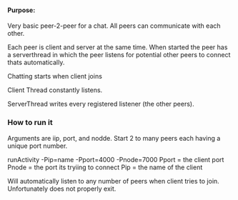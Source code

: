 #### Purpose:
Very basic peer-2-peer for a chat. All peers can communicate with each other. 

Each peer is client and server at the same time. 
When started the peer has a serverthread in which the peer listens for potential other peers to connect thats automatically.

Chatting starts when client joins

Client Thread constantly listens.

ServerThread writes every registered listener (the other peers). 

### How to run it

Arguments are iip, port, and nodde. Start 2 to many peers each having a unique port number. 

runActivity -Pip=name -Pport=4000 -Pnode=7000
Pport = the client port
Pnode = the port its tryiing to connect
Pip = the name of the client

Will automatically listen to any number of peers when client tries to join. Unfortunately does not properly exit.